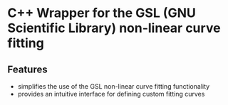 # C++ Wrapper for the GSL (GNU Scientific Library) non-linear curve fitting

## Features
- simplifies the use of the GSL non-linear curve fitting functionality
- provides an intuitive interface for defining custom fitting curves